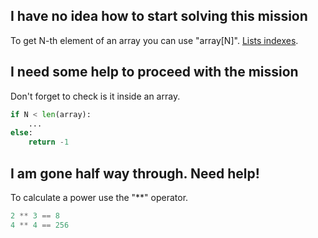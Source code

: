 ## I have no idea how to start solving this mission

To get N-th element of an array you can use "array[N]".
[Lists indexes](http://docs.python.org/3/tutorial/introduction.html#lists").

## I need some help to proceed with the mission

Don't forget to check is it inside an array.

```python
if N < len(array):
    ...
else:
    return -1
```

## I am gone half way through. Need help!

To calculate a power use the "**" operator.

```python
2 ** 3 == 8
4 ** 4 == 256
```
